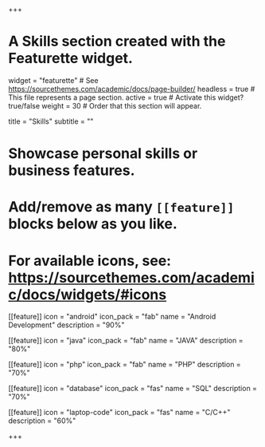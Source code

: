+++
# A Skills section created with the Featurette widget.
widget = "featurette"  # See https://sourcethemes.com/academic/docs/page-builder/
headless = true  # This file represents a page section.
active = true  # Activate this widget? true/false
weight = 30  # Order that this section will appear.

title = "Skills"
subtitle = ""

# Showcase personal skills or business features.
# 
# Add/remove as many `[[feature]]` blocks below as you like.
# 
# For available icons, see: https://sourcethemes.com/academic/docs/widgets/#icons

[[feature]]
  icon = "android"
  icon_pack = "fab"
  name = "Android Development"
  description = "90%"
  
[[feature]]
  icon = "java"
  icon_pack = "fab"
  name = "JAVA"
  description = "80%"  
  
[[feature]]
  icon = "php"
  icon_pack = "fab"
  name = "PHP"
  description = "70%" 
  
 [[feature]]
  icon = "database"
  icon_pack = "fas"
  name = "SQL"
  description = "70%" 
  
 [[feature]]
  icon = "laptop-code"
  icon_pack = "fas"
  name = "C/C++"
  description = "60%" 

+++
